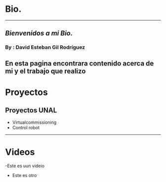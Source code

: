 
# Bio.
---

## *Bienvenidos a mi Bio.*
    
### By : David Esteban Gil Rodríguez
En esta pagina encontrara contenido acerca de mi y el trabajo que realizo
----
# Proyectos
## Proyectos UNAL
- Virtualcommissioning
- Control robot

----
# Videos
-Este es uun videio
- Este es otro
